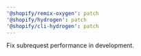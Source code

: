 ```yaml
---
'@shopify/remix-oxygen': patch
'@shopify/hydrogen': patch
'@shopify/cli-hydrogen': patch
---
```


Fix subrequest performance in development.
